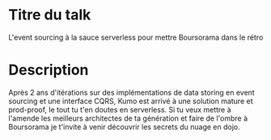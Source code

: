 # Titre du talk

L'event sourcing à la sauce serverless pour mettre Boursorama dans le rétro

# Description

Après 2 ans d'itérations sur des implémentations de data storing en event sourcing et une interface CQRS, Kumo est arrivé à une solution mature et prod-proof, le tout tu t'en doutes en serverless. Si tu veux mettre à l'amende les meilleurs architectes de ta génération et faire de l'ombre à Boursorama je t'invite à venir découvrir les secrets du nuage en dojo.
